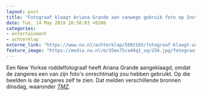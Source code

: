 ```yaml
---
layout: post
title: "Fotograaf klaagt Ariana Grande aan vanwege gebruik foto op Instagram"
date: Tue, 14 May 2019 20:58:03 +0200
categories: 
- entertainment 
- achterklap 
externe_link: "https://www.nu.nl/achterklap/5892165/fotograaf-klaagt-ariana-grande-aan-vanwege-gebruik-foto-op-instagram.html"
feature_image: "https://media.nu.nl/m/35mx75ca49q1_sqr256.jpg/fotograaf-klaagt-ariana-grande-aan-vanwege-gebruik-foto-op-instagram.jpg"
---
```


Een New Yorkse roddelfotograaf heeft Ariana Grande aangeklaagd, omdat de zangeres een van zijn foto's onrechtmatig zou hebben gebruikt. Op die beelden is de zangeres zelf te zien. Dat melden verschillende bronnen dinsdag, waaronder <a href="https://www.tmz.com/2019/05/14/ariana-grande-sued-photos-instagram/" target="_blank"><em>TMZ</em></a>.
